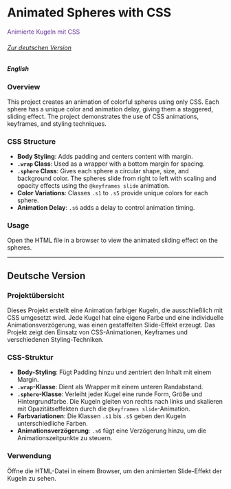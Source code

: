# Animated Spheres with CSS  
<span style="color:rebeccapurple">Animierte Kugeln mit CSS</span>  

###### [Zur deutschen Version](#deutsche-version)
##### *English*

### Overview
This project creates an animation of colorful spheres using only CSS. Each sphere has a unique color and animation delay, giving them a staggered, sliding effect. The project demonstrates the use of CSS animations, keyframes, and styling techniques.

### CSS Structure

- **Body Styling**: Adds padding and centers content with margin.
- **`.wrap` Class**: Used as a wrapper with a bottom margin for spacing.
- **`.sphere` Class**: Gives each sphere a circular shape, size, and background color. The spheres slide from right to left with scaling and opacity effects using the `@keyframes slide` animation.
- **Color Variations**: Classes `.s1` to `.s5` provide unique colors for each sphere.
- **Animation Delay**: `.s6` adds a delay to control animation timing.

### Usage
Open the HTML file in a browser to view the animated sliding effect on the spheres.

---

## Deutsche Version

### Projektübersicht
Dieses Projekt erstellt eine Animation farbiger Kugeln, die ausschließlich mit CSS umgesetzt wird. Jede Kugel hat eine eigene Farbe und eine individuelle Animationsverzögerung, was einen gestaffelten Slide-Effekt erzeugt. Das Projekt zeigt den Einsatz von CSS-Animationen, Keyframes und verschiedenen Styling-Techniken.

### CSS-Struktur

- **Body-Styling**: Fügt Padding hinzu und zentriert den Inhalt mit einem Margin.
- **`.wrap`-Klasse**: Dient als Wrapper mit einem unteren Randabstand.
- **`.sphere`-Klasse**: Verleiht jeder Kugel eine runde Form, Größe und Hintergrundfarbe. Die Kugeln gleiten von rechts nach links und skalieren mit Opazitätseffekten durch die `@keyframes slide`-Animation.
- **Farbvariationen**: Die Klassen `.s1` bis `.s5` geben den Kugeln unterschiedliche Farben.
- **Animationsverzögerung**: `.s6` fügt eine Verzögerung hinzu, um die Animationszeitpunkte zu steuern.

### Verwendung
Öffne die HTML-Datei in einem Browser, um den animierten Slide-Effekt der Kugeln zu sehen.


